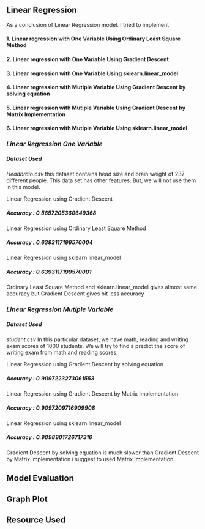 ## Linear Regression

As a conclusion of Linear Regression model.
I tried to implement
#### 1. Linear regression with One Variable Using Ordinary Least Square Method
#### 2. Linear regression with One Variable Using Gradient Descent
#### 3. Linear regression with One Variable Using sklearn.linear_model
#### 4. Linear regression with Mutiple Variable Using Gradient Descent by solving equation
#### 5. Linear regression with Mutiple Variable Using Gradient Descent by Matrix Implementation
#### 6. Linear regression with Mutiple Variable Using sklearn.linear_model


### _Linear Regression One Variable_

##### Dataset Used
*Headbrain.csv* this dataset contains head size and brain weight of 237 different people. This data set has other features. But, we will not use them in this model.

Linear Regression using Gradient Descent
##### Accuracy :  0.5657205360649368
Linear Regression using Ordinary Least Square Method
##### Accuracy :  0.6393117199570004
Linear Regression using sklearn.linear_model
##### Accuracy :  0.6393117199570001

Ordinary Least Square Method and sklearn.linear_model gives almost same accuracy but Gradient Descent gives bit less accuracy



### _Linear Regression Mutiple Variable_

##### Dataset Used
*student.csv* In this particular dataset, we have math, reading and writing exam scores of 1000 students. We will try to find a predict the score of writing exam from math and reading scores.

Linear Regression using Gradient Descent by solving equation
##### Accuracy :  0.9097223273061553
Linear Regression using Gradient Descent by Matrix Implementation
##### Accuracy :  0.9097209716909908
Linear Regression using sklearn.linear_model
##### Accuracy :  0.9098901726717316

Gradient Descent by solving equation is much slower than Gradient Descent by Matrix Implementation i suggest to used Matrix Implementation.

## Model Evaluation 

## Graph Plot

## Resource Used
